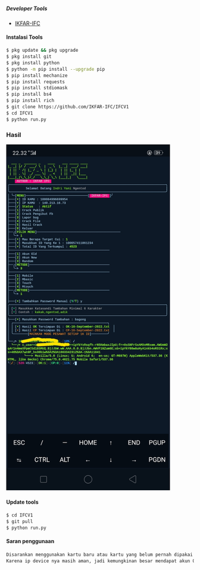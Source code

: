 ##### Developer Tools
- [IKFAR-IFC]()
#### Instalasi Tools
``` bash
$ pkg update && pkg upgrade
$ pkg install git
$ pkg install python
$ python -m pip install --upgrade pip
$ pip install mechanize
$ pip install requests
$ pip install stdiomask
$ pip install bs4
$ pip install rich
$ git clone https://github.com/IKFAR-IFC/IFCV1
$ cd IFCV1
$ python run.py
```
### Hasil
 <img src="https://github.com/IKFAR-IFC/IFCV1/blob/main/IMG_20220916_235816.jpg" width="440" title="Menu" alt="Menu">
</p>

#### Update tools
``` bash
$ cd IFCV1
$ git pull
$ python run.py
```
#### Saran penggunaan
``` python
Disarankan menggunakan kartu baru atau kartu yang belum pernah dipakai untuk crack.
Karena ip device nya masih aman, jadi kemungkinan besar mendapat akun OK
